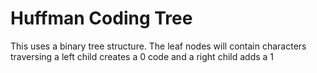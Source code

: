 # Huffman Coding Tree

This uses a binary tree structure. The leaf nodes will contain characters traversing a left child creates a 0 code and a right child adds a 1
